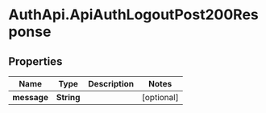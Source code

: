 # AuthApi.ApiAuthLogoutPost200Response

## Properties

Name | Type | Description | Notes
------------ | ------------- | ------------- | -------------
**message** | **String** |  | [optional] 



